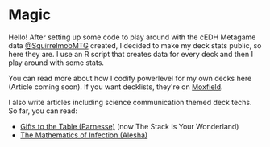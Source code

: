 # Magic

Hello! 
After setting up some code to play around with the cEDH Metagame data [@SquirrelmobMTG](https://twitter.com/SquirrelmobMTG) created, I decided to make my deck stats public, so here they are. I use an R script that creates data for every deck and then I play around with some stats. 

You can read more about how I codify powerlevel for my own decks here (Article coming soon). If you want decklists, they're on [Moxfield](https://www.moxfield.com/users/AliceInQuantumland).

I also write articles including science communication themed deck techs. So far, you can read: 
- [Gifts to the Table (Parnesse)](https://quantumlandbooks.com/post/688027749349228544/gifts) (now The Stack Is Your Wonderland)
- [The Mathematics of Infection (Alesha)](https://quantumlandbooks.com/post/678417387877449728/the-mathematics-of-infection)
